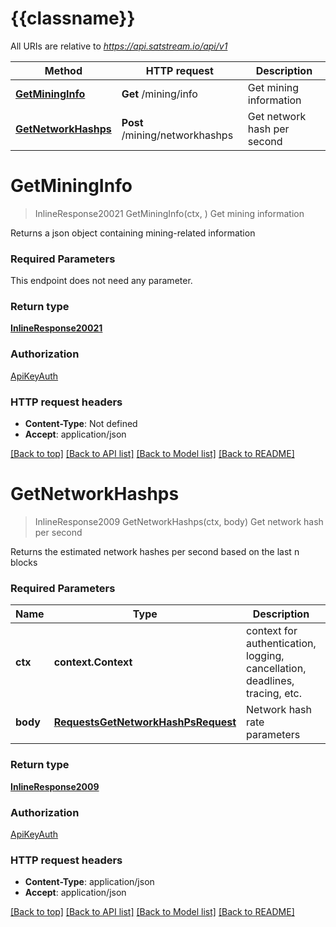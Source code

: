 # {{classname}}

All URIs are relative to *https://api.satstream.io/api/v1*

Method | HTTP request | Description
------------- | ------------- | -------------
[**GetMiningInfo**](MiningApi.md#GetMiningInfo) | **Get** /mining/info | Get mining information
[**GetNetworkHashps**](MiningApi.md#GetNetworkHashps) | **Post** /mining/networkhashps | Get network hash per second

# **GetMiningInfo**
> InlineResponse20021 GetMiningInfo(ctx, )
Get mining information

Returns a json object containing mining-related information

### Required Parameters
This endpoint does not need any parameter.

### Return type

[**InlineResponse20021**](inline_response_200_21.md)

### Authorization

[ApiKeyAuth](../README.md#ApiKeyAuth)

### HTTP request headers

 - **Content-Type**: Not defined
 - **Accept**: application/json

[[Back to top]](#) [[Back to API list]](../README.md#documentation-for-api-endpoints) [[Back to Model list]](../README.md#documentation-for-models) [[Back to README]](../README.md)

# **GetNetworkHashps**
> InlineResponse2009 GetNetworkHashps(ctx, body)
Get network hash per second

Returns the estimated network hashes per second based on the last n blocks

### Required Parameters

Name | Type | Description  | Notes
------------- | ------------- | ------------- | -------------
 **ctx** | **context.Context** | context for authentication, logging, cancellation, deadlines, tracing, etc.
  **body** | [**RequestsGetNetworkHashPsRequest**](RequestsGetNetworkHashPsRequest.md)| Network hash rate parameters | 

### Return type

[**InlineResponse2009**](inline_response_200_9.md)

### Authorization

[ApiKeyAuth](../README.md#ApiKeyAuth)

### HTTP request headers

 - **Content-Type**: application/json
 - **Accept**: application/json

[[Back to top]](#) [[Back to API list]](../README.md#documentation-for-api-endpoints) [[Back to Model list]](../README.md#documentation-for-models) [[Back to README]](../README.md)

